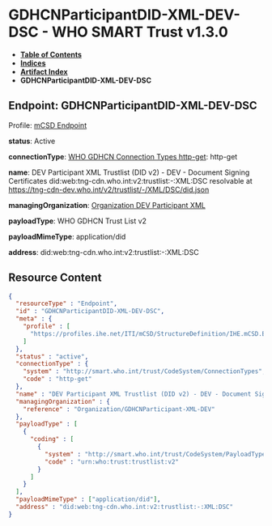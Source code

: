 # GDHCNParticipantDID-XML-DEV-DSC - WHO SMART Trust v1.3.0

* [**Table of Contents**](toc.md)
* [**Indices**](indices.md)
* [**Artifact Index**](artifacts.md)
* **GDHCNParticipantDID-XML-DEV-DSC**

## Endpoint: GDHCNParticipantDID-XML-DEV-DSC

Profile: [mCSD Endpoint](https://profiles.ihe.net/ITI/mCSD/4.0.0/StructureDefinition-IHE.mCSD.Endpoint.html)

**status**: Active

**connectionType**: [WHO GDHCN Connection Types http-get](CodeSystem-ConnectionTypes.md#ConnectionTypes-http-get): http-get

**name**: DEV Participant XML Trustlist (DID v2) - DEV - Document Signing Certificates did:web:tng-cdn.who.int:v2:trustlist:-:XML:DSC resolvable at https://tng-cdn-dev.who.int/v2/trustlist/-/XML/DSC/did.json

**managingOrganization**: [Organization DEV Participant XML](Organization-GDHCNParticipant-XML-DEV.md)

**payloadType**: WHO GDHCN Trust List v2

**payloadMimeType**: application/did

**address**: did:web:tng-cdn.who.int:v2:trustlist:-:XML:DSC



## Resource Content

```json
{
  "resourceType" : "Endpoint",
  "id" : "GDHCNParticipantDID-XML-DEV-DSC",
  "meta" : {
    "profile" : [
      "https://profiles.ihe.net/ITI/mCSD/StructureDefinition/IHE.mCSD.Endpoint"
    ]
  },
  "status" : "active",
  "connectionType" : {
    "system" : "http://smart.who.int/trust/CodeSystem/ConnectionTypes",
    "code" : "http-get"
  },
  "name" : "DEV Participant XML Trustlist (DID v2) - DEV - Document Signing Certificates\ndid:web:tng-cdn.who.int:v2:trustlist:-:XML:DSC\nresolvable at https://tng-cdn-dev.who.int/v2/trustlist/-/XML/DSC/did.json",
  "managingOrganization" : {
    "reference" : "Organization/GDHCNParticipant-XML-DEV"
  },
  "payloadType" : [
    {
      "coding" : [
        {
          "system" : "http://smart.who.int/trust/CodeSystem/PayloadTypes",
          "code" : "urn:who:trust:trustlist:v2"
        }
      ]
    }
  ],
  "payloadMimeType" : ["application/did"],
  "address" : "did:web:tng-cdn.who.int:v2:trustlist:-:XML:DSC"
}

```
